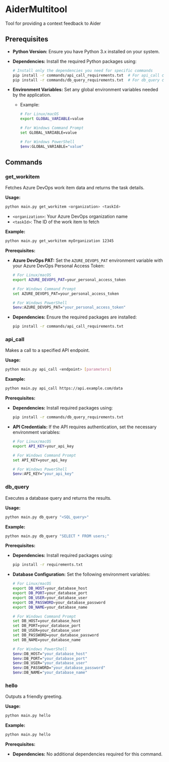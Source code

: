 # AiderMultitool
Tool for providing a context feedback to Aider

## Prerequisites

- **Python Version:** Ensure you have Python 3.x installed on your system.

- **Dependencies:** Install the required Python packages using:

  ```bash
  # Install only the dependencies you need for specific commands
  pip install -r commands/api_call_requirements.txt  # For api_call command
  pip install -r commands/db_query_requirements.txt  # For db_query command
  ```

- **Environment Variables:** Set any global environment variables needed by the application.

  - Example:

    ```bash
    # For Linux/macOS
    export GLOBAL_VARIABLE=value

    # For Windows Command Prompt
    set GLOBAL_VARIABLE=value

    # For Windows PowerShell
    $env:GLOBAL_VARIABLE="value"
    ```

## Commands

### get_workitem

Fetches Azure DevOps work item data and returns the task details.

**Usage:**
```bash
python main.py get_workitem <organization> <taskId>
```

- `<organization>`: Your Azure DevOps organization name
- `<taskId>`: The ID of the work item to fetch

**Example:**
```bash
python main.py get_workitem myOrganization 12345
```

**Prerequisites:**

- **Azure DevOps PAT:** Set the `AZURE_DEVOPS_PAT` environment variable with your Azure DevOps Personal Access Token:

  ```bash
  # For Linux/macOS
  export AZURE_DEVOPS_PAT=your_personal_access_token

  # For Windows Command Prompt
  set AZURE_DEVOPS_PAT=your_personal_access_token

  # For Windows PowerShell
  $env:AZURE_DEVOPS_PAT="your_personal_access_token"
  ```

- **Dependencies:** Ensure the required packages are installed:

  ```bash
  pip install -r commands/api_call_requirements.txt
  ```

### api_call

Makes a call to a specified API endpoint.

**Usage:**
```bash
python main.py api_call <endpoint> [parameters]
```

**Example:**
```bash
python main.py api_call https://api.example.com/data
```

**Prerequisites:**

- **Dependencies:** Install required packages using:

  ```bash
  pip install -r commands/db_query_requirements.txt
  ```

- **API Credentials:** If the API requires authentication, set the necessary environment variables:

  ```bash
  # For Linux/macOS
  export API_KEY=your_api_key

  # For Windows Command Prompt
  set API_KEY=your_api_key

  # For Windows PowerShell
  $env:API_KEY="your_api_key"
  ```

### db_query

Executes a database query and returns the results.

**Usage:**
```bash
python main.py db_query "<SQL_query>"
```

**Example:**
```bash
python main.py db_query "SELECT * FROM users;"
```

**Prerequisites:**

- **Dependencies:** Install required packages using:

  ```bash
  pip install -r requirements.txt
  ```

- **Database Configuration:** Set the following environment variables:

  ```bash
  # For Linux/macOS
  export DB_HOST=your_database_host
  export DB_PORT=your_database_port
  export DB_USER=your_database_user
  export DB_PASSWORD=your_database_password
  export DB_NAME=your_database_name

  # For Windows Command Prompt
  set DB_HOST=your_database_host
  set DB_PORT=your_database_port
  set DB_USER=your_database_user
  set DB_PASSWORD=your_database_password
  set DB_NAME=your_database_name

  # For Windows PowerShell
  $env:DB_HOST="your_database_host"
  $env:DB_PORT="your_database_port"
  $env:DB_USER="your_database_user"
  $env:DB_PASSWORD="your_database_password"
  $env:DB_NAME="your_database_name"
  ```

### hello

Outputs a friendly greeting.

**Usage:**
```bash
python main.py hello
```

**Example:**
```bash
python main.py hello
```

**Prerequisites:**

- **Dependencies:** No additional dependencies required for this command.
